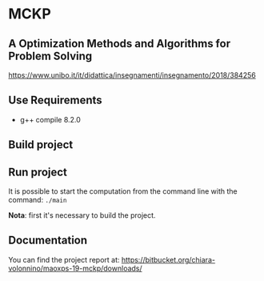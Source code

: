# MCKP

## A Optimization Methods and Algorithms for Problem Solving

https://www.unibo.it/it/didattica/insegnamenti/insegnamento/2018/384256

## Use Requirements
- g++ compile 8.2.0

## Build project

## Run project 
It is possible to start the computation from the command line with the command:
`
  ./main 
`


**Nota**: first it's necessary to build the project.
## Documentation

You can find the project report at: 
https://bitbucket.org/chiara-volonnino/maoxps-19-mckp/downloads/